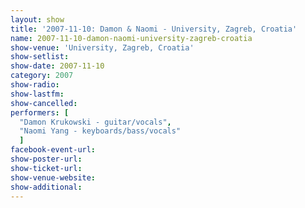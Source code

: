 ```yaml
---
layout: show
title: '2007-11-10: Damon & Naomi - University, Zagreb, Croatia'
name: 2007-11-10-damon-naomi-university-zagreb-croatia
show-venue: 'University, Zagreb, Croatia'
show-setlist: 
show-date: 2007-11-10
category: 2007
show-radio: 
show-lastfm: 
show-cancelled: 
performers: [
  "Damon Krukowski - guitar/vocals",
  "Naomi Yang - keyboards/bass/vocals"
  ]
facebook-event-url: 
show-poster-url: 
show-ticket-url: 
show-venue-website: 
show-additional: 
---
```


